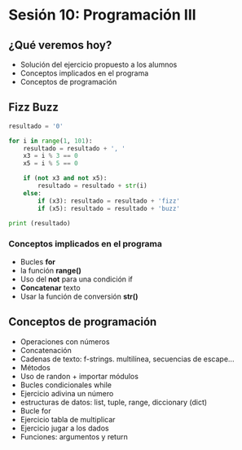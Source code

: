 ﻿# Sesión 10: Programación III

## ¿Qué veremos hoy?
- Solución del ejercicio propuesto a los alumnos
- Conceptos implicados en el programa
- Conceptos de programación

## Fizz Buzz

```Python
resultado = '0'

for i in range(1, 101):
    resultado = resultado + ', '
    x3 = i % 3 == 0
    x5 = i % 5 == 0

    if (not x3 and not x5):
        resultado = resultado + str(i)
    else:
        if (x3): resultado = resultado + 'fizz'
        if (x5): resultado = resultado + 'buzz'

print (resultado)
```

### Conceptos implicados en el programa

- Bucles **for**
- la función **range()**
- Uso del **not** para una condición if
- **Concatenar** texto
- Usar la función de conversión **str()**

## Conceptos de programación

- Operaciones con números
- Concatenación
- Cadenas de texto: f-strings. multilínea, secuencias de escape...
- Métodos
- Uso de randon + importar módulos
- Bucles condicionales while
- Ejercicio adivina un número
- estructuras de datos: list, tuple, range, diccionary (dict)
- Bucle for
- Ejercicio tabla de multiplicar
- Ejercicio jugar a los dados
- Funciones: argumentos y return

